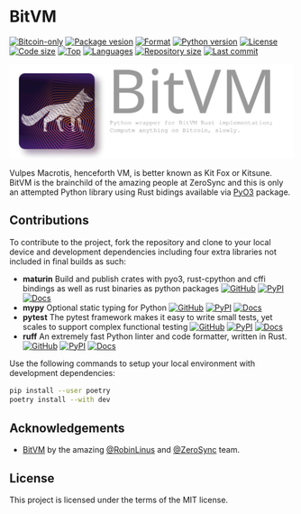 # BitVM

[![Bitcoin-only](https://img.shields.io/badge/bitcoin-only-FF9900?logo=bitcoin)](https://twentyone.world)
[![Package vesion](https://img.shields.io/pypi/v/bitvm)](https://pypi.org/project/bitvm)
[![Format](https://img.shields.io/pypi/format/bitvm)](https://pypi.org/project/bitvm)
[![Python version](https://img.shields.io/pypi/pyversions/bitvm)](https://pypi.org/project/bitvm)
[![License](https://img.shields.io/pypi/l/bitvm)](https://pypi.org/project/bitvm)
[![Code size](https://img.shields.io/github/languages/code-size/krutt/bitvm)](.)
[![Top](https://img.shields.io/github/languages/top/krutt/bitvm)](.)
[![Languages](https://img.shields.io/github/languages/count/krutt/bitvm)](.)
[![Repository size](https://img.shields.io/github/repo-size/krutt/bitvm)](.)
[![Last commit](https://img.shields.io/github/last-commit/krutt/bitvm/master)](.)

![BitVM banner](https://github.com/krutt/bitvm/blob/master/static/bitvm-banner.svg)

Vulpes Macrotis, henceforth VM, is better known as Kit Fox or Kitsune. BitVM is the brainchild of 
the amazing people at ZeroSync and this is only an attempted Python library using Rust bidings
available via [PyO3](https://github.com/PyO3/pyo3) package.

## Contributions

To contribute to the project, fork the repository and clone to your local device and development
dependencies including four extra libraries not included in final builds as such:

- **maturin** Build and publish crates with pyo3, rust-cpython and cffi bindings as well as rust binaries as python packages
  [![GitHub](https://img.shields.io/badge/GitHub-2B3137?logo=github&logoColor=white)](https://github.com/PyO3/maturin)
  [![PyPI](https://img.shields.io/badge/-PyPI:%20maturin-3775A9?logo=pypi&logoColor=white)](https://pypi.org/project/maturin)
  [![Docs](https://img.shields.io/badge/user-guide-brightgreen?logo=readthedocs)](https://maturin.rs)
- **mypy** Optional static typing for Python
  [![GitHub](https://img.shields.io/badge/GitHub-2B3137?logo=github&logoColor=white)](https://github.com/python/mypy)
  [![PyPI](https://img.shields.io/badge/-PyPI:%20mypy-3775A9?logo=pypi&logoColor=white)](https://pypi.org/project/mypy)
  [![Docs](https://img.shields.io/readthedocs/mypy?logo=readthedocs)](https://mypy.readthedocs.io/en/stable/) 
- **pytest** The pytest framework makes it easy to write small tests, yet scales to support complex functional testing
  [![GitHub](https://img.shields.io/badge/GitHub-2B3137?logo=github&logoColor=white)](https://github.com/pytest-dev/pytest)
  [![PyPI](https://img.shields.io/badge/-PyPI:%20pytest-3775A9?logo=pypi&logoColor=white)](https://pypi.org/project/pytest)
  [![Docs](https://img.shields.io/badge/Sphinx-0A507A?logo=sphinx)](https://docs.pytest.org/en/latest)
- **ruff** An extremely fast Python linter and code formatter, written in Rust.
  [![GitHub](https://img.shields.io/badge/GitHub-2B3137?logo=github&logoColor=white)](https://github.com/astral-sh/ruff)
  [![PyPI](https://img.shields.io/badge/-PyPI:%20ruff-3775A9?logo=pypi&logoColor=white)](https://pypi.org/project/ruff)
  [![Docs](https://img.shields.io/badge/MkDocs-526CFE?logo=materialformkdocs&logoColor=white)](https://docs.astral.sh/ruff) 

Use the following commands to setup your local environment with development dependencies:

```bash
pip install --user poetry
poetry install --with dev
```

## Acknowledgements

* [BitVM](https://github.com/BitVM/BitVM) by the amazing
  [@RobinLinus](https://github.com/RobinLinus) and [@ZeroSync](https://github.com/ZeroSync) team.

## License

This project is licensed under the terms of the MIT license.
